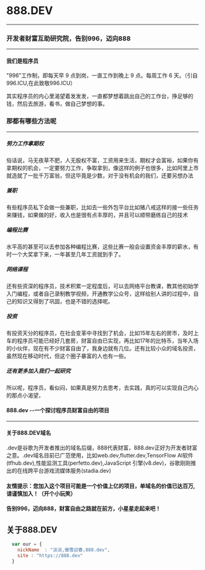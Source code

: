 # 888.DEV
----
### 开发者财富互助研究院，告别996，迈向888
----
#### 我们是程序员
"996"工作制，即每天早 9 点到岗，一直工作到晚上 9 点。每周工作 6 天。（引自996.ICU,在此致敬996.ICU） 
 
其实程序员的内心里渴望着发发发，一直都梦想着跳出自己的工作台，挣足够的钱，然后去旅游，看书，做自己梦想的事。

### 那都有哪些方法呢
----
##### 努力工作拿期权
俗话说，马无夜草不肥，人无股权不富，工资用来生活，期权才会富裕，如果你有拿期权的机会，一定要努力工作，争取拿到，像这样的例子也很多，比如阿里上市就造就了一批千万富翁，但这毕竟是少数，对于没有机会的我们，还要另想办法
##### 兼职
有些程序员私下会做一些兼职，比如去一些外包平台比如猪八戒这样的接一些任务来赚钱，如果做的好，收入也是很有点丰厚的，并且可以顺带磨练自己的技术
##### 编程比赛
水平高的甚至可以去参加各种编程比赛，这些比赛一般会设置资金丰厚的薪水，有时一个大奖拿下来，一年甚至几年工资就到手了。
##### 网络课程
还有些资深的程序员，技术积累一定程度后，可以去网络平台教课，教其他初始学入门编程，或者自己录制教学视频，开通教学公众号，这样给别人讲的过程中，自己的知识又得到了巩固，也是不错的选择呢。
##### 投资
有投资天分的程序员，在社会变革中寻找到了机会，比如15年左右的房市，及时上车的程序员可能已经好几套房，财富自由已实现，再比如17年的比特币，当年入场的小伙伴，现在有不少财富自由了，我身边就有几位。还有比较小众的域名投资，虽然现在移动时代，但这个圈子暴富的人也有一些。

##### 还有更多加入我们一起研究
所以呢，程序员，看似闷，如果真是努力去思考，去实践，真的可以实现自己内心的那点小渴望，
#### 888.dev --一个探讨程序员财富自由的项目
----
#### 关于888.DEV域名
.dev是谷歌为开发者推出的域名后缀，888代表财富，888.dev正好为开发者财富之意。.dev域名目前已广范使用，比如web.dev,flutter.dev,TensorFlow AI软件(tfhub.dev),性能监测工具(perfetto.dev),JavaScript 引擎(v8.dev)，谷歌刚刚推出的在线跨平台游戏流媒体服务(stadia.dev)
#### 友情提示：您加入这个项目可能是一个价值上亿的项目，单域名的价值已达百万,请谨慎加入！（开个小玩笑）
#### 告别996，迈向888，财富自由之路就在前方，小星星走起来吧！
## 关于888.DEV

```javascript
  var our = {
    nickName  : "淡淡,傲雪迎春,888.dev",
    site : "https://888.dev"
  }
```
